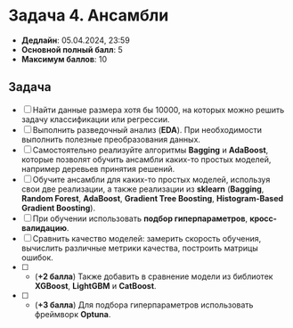 # Задача 4. Ансамбли

* **Дедлайн**: 05.04.2024, 23:59
* **Основной полный балл**: 5
* **Максимум баллов**: 10

## Задача

- [ ] Найти данные размера хотя бы 10000, на которых можно решить задачу классификации или регрессии.
- [ ] Выполнить разведочный анализ (**EDA**). При необходимости выполнить полезные преобразования данных.
- [ ] Самостоятельно реализуйте алгоритмы **Bagging** и **AdaBoost**, которые позволят обучить ансамбли каких-то простых моделей, например деревьев принятия решений.
- [ ] Обучите ансамбли для каких-то простых моделей, используя свои две реализации, а также реализации из **sklearn** (**Bagging**, **Random Forest**, **AdaBoost**, **Gradient Tree Boosting**, **Histogram-Based Gradient Boosting**).
- [ ] При обучении использовать **подбор гиперпараметров**, **кросс-валидацию**.
- [ ] Сравнить качество моделей: замерить скорость обучения, вычислить различные метрики качества, построить матрицы ошибок.
- [ ] * (**+2 балла**) Также добавить в сравнение модели из библиотек **XGBoost**, **LightGBM** и **CatBoost**.
- [ ] * (**+3 балла**) Для подбора гиперпараметров использовать фреймворк **Optuna**.
